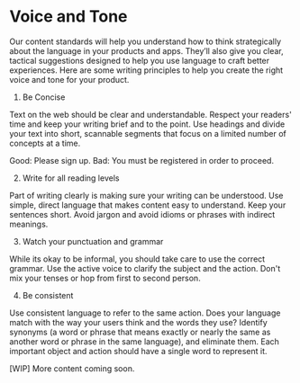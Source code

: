 # Voice and Tone

Our content standards will help you understand how to think strategically about the language in your products and apps. They’ll also give you clear, tactical suggestions designed to help you use language to craft better experiences. Here are some writing principles to help you create the right voice and tone for your product.


1. Be Concise

Text on the web should be clear and understandable. Respect your readers' time and keep your writing brief and to the point. Use headings and divide your text into short, scannable segments that focus on a limited number of concepts at a time. 

Good: Please sign up.
Bad: You must be registered in order to proceed.


2. Write for all reading levels

Part of writing clearly is making sure your writing can be understood. Use simple, direct language that makes content easy to understand. Keep your sentences short. Avoid jargon and avoid idioms or phrases with indirect meanings.


3. Watch your punctuation and grammar

While its okay to be informal, you should take care to use the correct grammar. Use the active voice to clarify the subject and the action. Don't mix your tenses or hop from first to second person.


4. Be consistent

Use consistent language to refer to the same action. Does your language match with the way your users think and the words they use? Identify synonyms (a word or phrase that means exactly or nearly the same as another word or phrase in the same language), and eliminate them. Each important object and action should have a single word to represent it.


[WIP] More content coming soon.